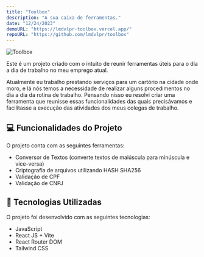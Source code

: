```yaml
---
title: "Toolbox"
description: "A sua caixa de ferramentas."
date: "12/24/2023"
demoURL: "https://lmdvlpr-toolbox.vercel.app/"
repoURL: "https://github.com/lmdvlpr/toolbox"
---
```


![Toolbox](/toolbox.jpg)

<div class="text-justify">
Este é um projeto criado com o intuito de reunir ferramentas úteis para o dia a dia de trabalho no meu emprego atual.

Atualmente eu trabalho prestando serviços para um cartório na cidade onde moro, e lá nós temos a necessidade de realizar alguns procedimentos no dia a dia da rotina de trabalho.
Pensando nisso eu resolvi criar uma ferramenta que reunisse essas funcionalidades das quais precisávamos e facilitasse a execução das atividades dos meus colegas de trabalho.

</div>

## 💻 Funcionalidades do Projeto

O projeto conta com as seguintes ferramentas:

- Conversor de Textos (converte textos de maiúscula para minúscula e vice-versa)
- Criptografia de arquivos utilizando HASH SHA256
- Validação de CPF
- Validação de CNPJ

## 🚀 Tecnologias Utilizadas

O projeto foi desenvolvido com as seguintes tecnologias:

- JavaScript
- React JS + Vite
- React Router DOM
- Tailwind CSS
